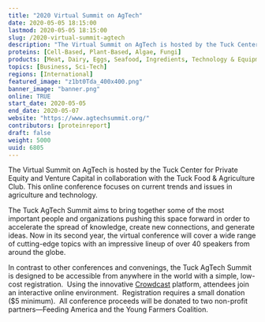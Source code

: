 ```yaml
---
title: "2020 Virtual Summit on AgTech"
date: 2020-05-05 18:15:00
lastmod: 2020-05-05 18:15:00
slug: /2020-virtual-summit-agtech
description: "The Virtual Summit on AgTech is hosted by the Tuck Center for Private Equity and Venture Capital in collaboration with the Tuck Food & Agriculture Club. This online conference focuses on current trends and issues in agriculture and technology."
proteins: [Cell-Based, Plant-Based, Algae, Fungi]
products: [Meat, Dairy, Eggs, Seafood, Ingredients, Technology & Equipment]
topics: [Business, Sci-Tech]
regions: [International]
featured_image: "z1bt0Tda_400x400.png"
banner_image: "banner.png"
online: TRUE
start_date: 2020-05-05
end_date: 2020-05-07
website: "https://www.agtechsummit.org/"
contributors: [proteinreport]
draft: false
weight: 5000
uuid: 6805
---
```

<p>The Virtual Summit on AgTech is hosted by the Tuck Center for Private Equity and Venture Capital in collaboration with the Tuck Food & Agriculture Club. This online conference focuses on current trends and issues in agriculture and technology.</p>
<p>The Tuck AgTech Summit aims to bring together some of the most important people and organizations pushing this space forward in order to accelerate the spread of knowledge, create new connections, and generate ideas. Now in its second year, the virtual conference will cover a wide range of cutting-edge topics with an impressive lineup of over 40 speakers from around the globe.</p>
<p>In contrast to other conferences and convenings, the Tuck AgTech Summit is designed to be accessible from anywhere in the world with a simple, low-cost registration.  Using the innovative <a href="https://www.crowdcast.io/">Crowdcast</a> platform, attendees join an interactive online environment.  Registration requires a small donation ($5 minimum).  All conference proceeds will be donated to two non-profit partners—Feeding America and the Young Farmers Coalition.</p>
